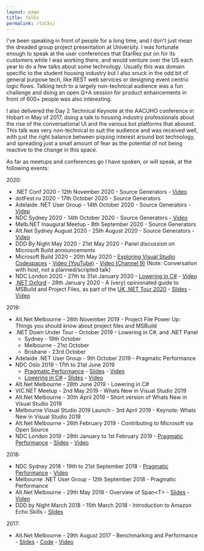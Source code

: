 ```yaml
---
layout: page
title: Talks
permalink: /talks/
---
```


I've been speaking in front of people for a long time, and I don't just mean the dreaded group project presentation at University. I was fortunate enough to speak at the user conferences that StarRez put on for its customers while I was working there, and would venture over the US each year to do a few talks about some technology. Usually this was domain specific to the student housing industry but I also snuck in the odd bit of general purpose tech, like REST web services or designing event centric logic flows. Talking tech to a largely non-technical audience was a fun challenge and doing an open Q+A session for product enhancements in front of 600+ people was also interesting.

I also delivered the Day 2 Technical Keynote at the AACUHO conference in Hobart in May of 2017, doing a talk to housing industry professionals about the rise of the conversational UI and the various bot platforms that abound. This talk was very non-technical to suit the audience and was received well, with just the right balance between piquing interest around bot technology, and spreading just a small amount of fear as the potential of not being reactive to the change in this space.

As far as meetups and conferences go I have spoken, or will speak, at the following events:

2020:

* .NET Conf 2020 - 12th November 2020 - Source Generators - [Video](https://www.youtube.com/watch?v=3YwwdoRg2F4)
* dotFest.ru 2020 - 17th October 2020 - Source Generators
* Adelaide .NET User Group - 14th October 2020 - Source Generators - [Videp](https://www.youtube.com/watch?v=ATo1Z_R62eU)
* NDC Sydney 2020 - 14th October 2020 - Source Generators - [Video](https://www.youtube.com/watch?v=pqLs7X6Cr6s)
* Melb.NET Inaugural Meetup - 8th September 2020 - Source Generators
* Alt.Net Sydney August 2020 - 25th August 2020 - Source Generators - [Video](https://www.youtube.com/watch?v=Xp20J1tDC3A)
* DDD By Night May 2020 - 21st May 2020 - Panel discussion on Microsoft Build announcements
* Microsoft Build 2020 - 20th May 2020 - [Exploring Visual Studio Codespaces](https://mybuild.microsoft.com/sessions/2d1c0f59-0c9b-467b-9bff-71bdb0956171) - [Video (YouTube)](https://www.youtube.com/watch?v=4cVZdTN6vqE) - [Video (Channel 9)](https://channel9.msdn.com/Events/Build/2020/BDL119) (Note: Conversation with host, not a planned/scripted talk)
* NDC London 2020 - 27th to 31st January 2020 - [Lowering in C#](https://ndc-london.com/talk/lowering-in-c-whats-really-going-on-in-your-code/) - [Video](https://www.youtube.com/watch?v=pxDczZYe6F8)
* [.NET Oxford](https://www.meetup.com/dotnetoxford/events/267776292/) - 28th January 2020 - A (very) opinionated guide to MSBuild and Project Files, as part of the [UK .NET Tour 2020](https://dotnettour.github.io/UKTour2020/) - [Slides](https://www.slideshare.net/DavidWengier/a-very-opinionated-guide-to-msbuild-and-project-files) - [Video](https://www.youtube.com/watch?v=5HEbsyU5E1g)

2019:

* Alt.Net Melbourne - 26th November 2019 - Project File Power Up: Things you should know about project files and MSBuild
* .NET Down Under Tour - October 2019 - Lowering in C#, and .NET Panel
  * Sydney - 19th October
  * Melbourne - 21st October
  * Brisbane - 23rd October
* Adelaide .NET User Group - 9th October 2019 - Pragmatic Performance
* NDC Oslo 2019 - 17th to 21st June 2019
  * [Pragmatic Performance](https://ndcoslo.com/talk/pragmatic-performance-when-to-care-about-perf-and-what-to-do-about-it/) - [Slides](https://www.slideshare.net/DavidWengier/pragmatic-performance-from-ndc-oslo-2019) - [Video](https://www.youtube.com/watch?v=24qazsRnc40)
  * [Lowering in C#](https://ndcoslo.com/talk/lowering-in-c-whats-really-going-on-in-your-code/) - [Slides](https://www.slideshare.net/DavidWengier/lowering-in-c-what-really-happens-with-your-code-from-ndc-oslo-2019) - [Video](https://www.youtube.com/watch?v=gc1AxbNybvw)
* Alt.Net Melbourne - 28th June 2019 - Lowering in C#
* VIC.NET Meetup - 2nd May 2019 - Whats New in Visual Studio 2019
* Alt.Net Melbourne - 30th April 2019 - Short version of Whats New in Visual Studio 2019
* Melbourne Visual Studio 2019 Launch - 3rd April 2019 - Keynote: Whats New in Visual Studio 2019
* Alt.Net Melbourne - 26th February 2019 - Contributing to Microsoft via Open Source
* NDC London 2019 - 28th January to 1st February 2019 - [Pragmatic Performance](https://ndc-london.com/talk/pragmatic-performance-when-to-care-about-perf-and-what-to-do-about-it/) - [Slides](https://www.slideshare.net/DavidWengier/pragmatic-performance-from-ndc-london-2019) - [Video](https://www.youtube.com/watch?v=EBe0k7na1FQ)

2018:

* NDC Sydney 2018 - 19th to 21st September 2018 - [Pragmatic Performance](https://ndcsydney.com/talk/pragmatic-performance-when-to-care-about-perf-and-what-to-do-about-it/) - [Video](https://www.youtube.com/watch?v=rBwsrLFBg5Y)
* Melbourne .NET User Group - 12th September 2018 - Pragmatic Performance
* Alt.Net Melbourne - 29th May 2018 - Overview of Span&lt;T&gt; - [Slides](https://www.slideshare.net/DavidWengier/a-brief-overview-of-spant) - [Video](https://www.youtube.com/watch?v=byvoPD15CXs)
* DDD by Night March 2018 - 15th March 2018 - Introduction to Amazon Echo Skills - [Slides](https://www.slideshare.net/DavidWengier/introduction-to-amazon-echo-skills)

2017:

* Alt.Net Melbourne - 29th August 2017 - Benchmarking and Performance - [Slides](https://www.slideshare.net/DavidWengier/performance-and-benchmarking-79247400) - [Code](https://github.com/davidwengier/Benchmark) - [Video](https://www.youtube.com/watch?v=S8zhGaT6vv8)
